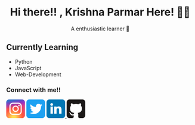 <h1 align='center'> Hi there!! , Krishna Parmar Here! 🙋‍♂️ </h1>
<p align='center'> A enthusiastic learner 🎇 </p>
<h2> Currently Learning </h2>
<p>
  <ul list-style-type="none">
    <li> Python </li>
    <li> JavaScript </li>
    <li> Web-Development </li>
  </ul></p>
<h3> Connect with me!! </h3>
<a href = https://instagram.com/_parmark target='blank'> <img src=https://github.com/edent/SuperTinyIcons/blob/master/images/svg/instagram.svg height='50' weight='50'/></a> <a href = https://twitter.com/@_parmark target='blank'> <img src=https://github.com/edent/SuperTinyIcons/blob/master/images/svg/twitter.svg height='50' weight='50'/></a> <a href = https://www.linkedin.com/in/parmark-326111 target='blank'> <img src=https://github.com/edent/SuperTinyIcons/blob/master/images/svg/linkedin.svg height='50' weight='50'/></a><a href = https://github.com/ParmarKrishna target='blank'> <img src=https://github.com/edent/SuperTinyIcons/blob/master/images/svg/github.svg height='50' weight='50'/></a>
